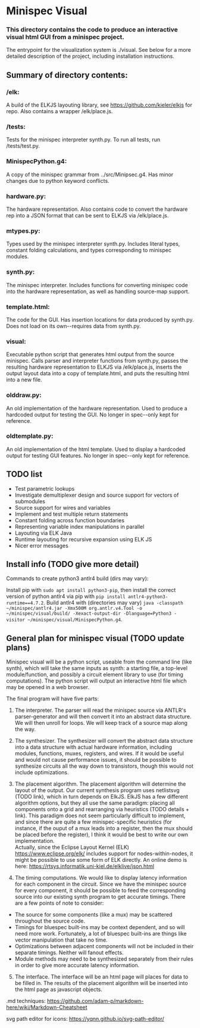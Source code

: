 # Minispec Visual
### This directory contains the code to produce an interactive visual html GUI from a minispec project.

The entrypoint for the visualization system is ./visual. See below for a more detailed description of the project, including installation instructions.

## Summary of directory contents:

### /elk:
A build of the ELKJS layouting library, see https://github.com/kieler/elkjs for repo. Also contains a wrapper /elk/place.js.

### /tests:
Tests for the minispec interpreter synth.py. To run all tests, run /tests/test.py.

### MinispecPython.g4:
A copy of the minispec grammar from ../src/Minipsec.g4. Has minor changes due to python keyword conflicts.

### hardware.py:
The hardware representation. Also contains code to convert the hardware rep into a JSON format that can be sent to ELKJS via /elk/place.js.

### mtypes.py:
Types used by the minispec interpreter synth.py. Includes literal types, constant folding calculations, and types corresponding to minispec modules.

### synth.py:
The minispec interpreter. Includes functions for converting minispec code into the hardware representation, as well as handling source-map support.

### template.html:
The code for the GUI. Has insertion locations for data produced by synth.py. Does not load on its own--requires data from synth.py.

### visual:
Executable python script that generates html output from the source minispec. Calls parser and interpreter functions from synth.py, passes the resulting hardware representation to ELKJS via /elk/place.js, inserts the output layout data into a copy of template.html, and puts the resulting html into a new file.

### olddraw.py:
An old implementation of the hardware representation. Used to produce a hardcoded output for testing the GUI. No longer in spec--only kept for reference.

### oldtemplate.py:
An old implementation of the html template. Used to display a hardcoded output for testing GUI features. No longer in spec--only kept for reference.

## TODO list

- Test parametric lookups
- Investigate demultiplexer design and source support for vectors of submodules
- Source support for wires and variables
- Implement and test multiple return statements
- Constant folding across function boundaries
- Representing variable index manipulations in parallel
- Layouting via ELK Java
- Runtime layouting for recursive expansion using ELK JS
- Nicer error messages

## Install info (TODO give more detail)

Commands to create python3 antlr4 build (dirs may vary):

Install pip with `sudo apt install python3-pip`, then install the correct version of python antlr4 via pip with `pip install antlr4-python3-runtime==4.7.2`. Build antlr4 with (directories may vary) `java -classpath ~/minispec/antlr4.jar -Xmx500M org.antlr.v4.Tool -o ~/minispec/visual/build/ -Xexact-output-dir -Dlanguage=Python3 -visitor ~/minispec/visual/MinispecPython.g4`.

## General plan for minispec visual (TODO update plans)

Minispec visual will be a python script, useable from the command line (like synth), which will take the same inputs as synth: a starting file, a top-level module/function, and possibly a circuit element library to use (for timing computations). The python script will output an interactive html file which may be opened in a web browser.

The final program will have five parts:

1. The interpreter. The parser will read the minispec source via ANTLR's parser-generator and will then convert it into an abstract data structure. We will then unroll for loops. We will keep track of a source map along the way.

2. The synthesizer. The synthesizer will convert the abstract data structure into a data structure with actual hardware information, including modules, functions, muxes, registers, and wires. If it would be useful and would not cause performance issues, it should be possible to synthesize circuits all the way down to transistors, though this would not include optimizations.

3. The placement algorithm. The placement algorithm will determine the layout of the output. Our current synthesis program uses netlistsvg (TODO link), which in turn depends on ElkJS. ElkJS has a few different algorithm options, but they all use the same paradigm: placing all components onto a grid and rearranging via heuristics (TODO details + link). This paradigm does not seem particularly difficult to implement, and since there are quite a few minispec-specific heuristics (for instance, if the ouput of a mux leads into a register, then the mux should be placed before the register), I think it would be best to write our own implementation.  
Actually, since the Eclipse Layout Kernel (ELK) https://www.eclipse.org/elk/ includes support for nodes-within-nodes, it might be possible to use some form of ELK directly.
An online demo is here: https://rtsys.informatik.uni-kiel.de/elklive/json.html

4. The timing computations. We would like to display latency information for each component in the circuit. Since we have the minispec source for every component, it should be possible to feed the corresponding source into our existing synth program to get accurate timings. There are a few points of note to consider:

- The source for some components (like a mux) may be scattered throughout the source code.
- Timings for bluespec built-ins may be context dependent, and so will need more work. Fortunately, a lot of bluespec built-ins are things like vector manipulation that take no time.
- Optimizations between adjacent components will not be included in their separate timings. Neither will fanout effects.
- Module methods may need to be synthesized separately from their rules in order to give more accurate latency information.

5. The interface. The interface will be an html page will places for data to be filled in. The results of the placement algorithm will be inserted into the html page as javascript objects.

.md techniques:
https://github.com/adam-p/markdown-here/wiki/Markdown-Cheatsheet

svg path editor for icons:
https://yqnn.github.io/svg-path-editor/

